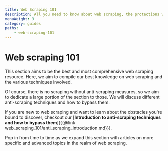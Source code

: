 ```yaml
---
title: Web Scraping 101
description: All you need to know about web scraping, the protections websites employ to prevent it, and how to bypass them.
menuWeight: 3
category: guides
paths:
    - web-scraping-101
---
```


# Web scraping 101

This section aims to be the best and most comprehensive web scraping resource. Here, we aim to compile our best knowledge on web scraping and the various techniques involved.

Of course, there is no scraping without anti-scraping measures, so we aim to dedicate a large portion of the section to those. We will discuss different anti-scraping techniques and how to bypass them.

If you are new to web scraping and want to learn about the obstacles you're bound to discover, checkout our [**Introduction to anti-scraping techniques and how to bypass them**]({{@link web_scraping_101/anti_scraping_introduction.md}}).

Pop in from time to time as we expand this section with articles on more specific and advanced topics in the realm of web scraping.
